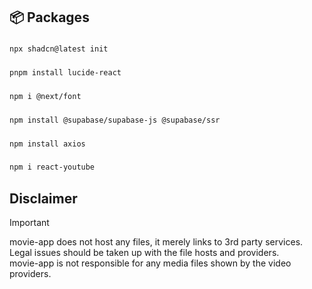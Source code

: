 <h2 align="left">📦 Packages</h2>

###
```bash
npx shadcn@latest init
```
###


###
```bash
pnpm install lucide-react
```
###


###
```bash
npm i @next/font
```
###

###
```bash
npm install @supabase/supabase-js @supabase/ssr
```
###

###
```bash
npm install axios
```
###

###
```bash
npm i react-youtube
```
###


## Disclaimer

> [!IMPORTANT]
>
> movie-app does not host any files, it merely links to 3rd party services.  
> Legal issues should be taken up with the file hosts and providers.  
> movie-app is not responsible for any media files shown by the video providers.